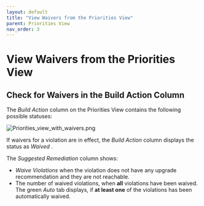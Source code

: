 ```yaml
---
layout: default
title: "View Waivers from the Priorities View"
parent: Priorities View
nav_order: 3
---
```


# View Waivers from the Priorities View

## Check for Waivers in the Build Action Column

The *Build Action* column on the Priorities View contains the following possible statuses:

![Priorities_view_with_waivers.png](/docs-at-surgery-poc/assets/images/uuid-41070b16-e61d-3bd3-0d61-05bbc17b0f4e.png)

If waivers for a violation are in effect, the *Build Action* column displays the status as *Waived* .

The *Suggested Remediation* column shows:

- *Waive Violations* when the violation does not have any upgrade recommendation and they are not reachable.
- The number of waived violations, when **all** violations have been waived. The green *Auto* tab displays, if **at least one** of the violations has been automatically waived.
